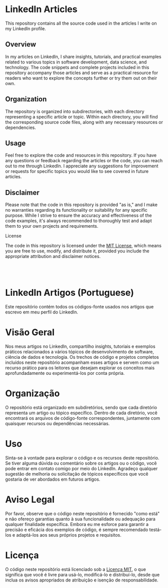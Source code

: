 # LinkedIn Articles

This repository contains all the source code used in the articles I write on my LinkedIn profile.

## Overview

In my articles on LinkedIn, I share insights, tutorials, and practical examples related to various topics in software development, data science, and technology. The code snippets and complete projects included in this repository accompany those articles and serve as a practical resource for readers who want to explore the concepts further or try them out on their own.

## Organization

The repository is organized into subdirectories, with each directory representing a specific article or topic. Within each directory, you will find the corresponding source code files, along with any necessary resources or dependencies.

## Usage
Feel free to explore the code and resources in this repository. If you have any questions or feedback regarding the articles or the code, you can reach out to me through LinkedIn. I appreciate any suggestions for improvement or requests for specific topics you would like to see covered in future articles.

## Disclaimer
Please note that the code in this repository is provided "as is," and I make no warranties regarding its functionality or suitability for any specific purpose. While I strive to ensure the accuracy and effectiveness of the code examples, it's always recommended to thoroughly test and adapt them to your own projects and requirements.

License

The code in this repository is licensed under the [MIT License](./LICENSE), which means you are free to use, modify, and distribute it, provided you include the appropriate attribution and disclaimer notices.
<br>
<br>
<br>
<br>

# LinkedIn Artigos (Portuguese)

Este repositório contém todos os códigos-fonte usados nos artigos que escrevo em meu perfil do LinkedIn.

# Visão Geral
Nos meus artigos no LinkedIn, compartilho insights, tutoriais e exemplos práticos relacionados a vários tópicos de desenvolvimento de software, ciência de dados e tecnologia. Os trechos de código e projetos completos incluídos neste repositório acompanham esses artigos e servem como um recurso prático para os leitores que desejam explorar os conceitos mais aprofundadamente ou experimentá-los por conta própria.

# Organização
O repositório está organizado em subdiretórios, sendo que cada diretório representa um artigo ou tópico específico. Dentro de cada diretório, você encontrará os arquivos de código-fonte correspondentes, juntamente com quaisquer recursos ou dependências necessárias.

# Uso
Sinta-se à vontade para explorar o código e os recursos deste repositório. Se tiver alguma dúvida ou comentário sobre os artigos ou o código, você pode entrar em contato comigo por meio do LinkedIn. Agradeço qualquer sugestão de melhoria ou solicitação de tópicos específicos que você gostaria de ver abordados em futuros artigos.

# Aviso Legal
Por favor, observe que o código neste repositório é fornecido "como está" e não ofereço garantias quanto à sua funcionalidade ou adequação para qualquer finalidade específica. Embora eu me esforce para garantir a precisão e eficácia dos exemplos de código, é sempre recomendado testá-los e adaptá-los aos seus próprios projetos e requisitos.

# Licença
O código neste repositório está licenciado sob a [Licença MIT](./LICENSE), o que significa que você é livre para usá-lo, modificá-lo e distribuí-lo, desde que inclua os avisos apropriados de atribuição e isenção de responsabilidade.
